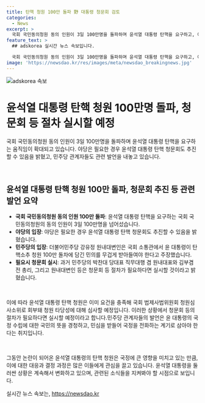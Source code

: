 ```yaml
---
title: 탄핵 청원 100만 돌파 野 대통령 청문회 검토
categories:
  - News
excerpt: >
  국회 국민동의청원 동의 인원이 3일 100만명을 돌파하며 윤석열 대통령 탄핵을 요구하고, 야당은 탄핵 청문회를 추진할 의향을 밝힘. 더불어민주당은 윤 대통령이 국정 쇄신하고 국민의 명령을 따르라고 요구하며, 탄핵 청원이 법사위에 회부돼 심사 예정이라고 밝혔다. 또한, 민주당 최고위원은 대통령의 변화를 요구하고, 전 총리 역시 전면적 개각을 촉구했다. 
feature_text: >
  ## adskorea 실시간 뉴스 속보입니다.

  국회 국민동의청원 동의 인원이 3일 100만명을 돌파하며 윤석열 대통령 탄핵을 요구하고, 야당은 탄핵 청문회를 추진할 의향을 밝힘. 더불어민주당은 윤 대통령이 국정 쇄신하고 국민의 명령을 따르라고 요구하며, 탄핵 청원이 법사위에 회부돼 심사 예정이라고 밝혔다. 또한, 민주당 최고위원은 대통령의 변화를 요구하고, 전 총리 역시 전면적 개각을 촉구했다. 
image: 'https://newsdao.kr/res/images/meta/newsdao_breakingnews.jpg'
---
```


<p><img src="https://newsdao.kr/res/images/meta/newsdao_breakingnews.jpg" alt="adskorea 속보" /></p>

<h1>윤석열 대통령 탄핵 청원 100만명 돌파, 청문회 등 절차 실시할 예정</h1>

<p>국회 국민동의청원 동의 인원이 3일 100만명을 돌파하며 윤석열 대통령 탄핵을 요구하는 움직임이 확대되고 있습니다. 야당은 필요한 경우 윤석열 대통령 탄핵 청문회도 추진할 수 있음을 밝혔고, 민주당 관계자들도 관련 발언을 내놓고 있습니다.</p>

<p data-ke-size="size16">&nbsp;</p>

<h2 data-ke-size="size26">윤석열 대통령 탄핵 청원 100만 돌파, 청문회 추진 등 관련 발언 요약</h2>

<ul>
  <li><b>국회 국민동의청원 동의 인원 100만 돌파</b>: 윤석열 대통령 탄핵을 요구하는 국회 국민동의청원의 동의 인원이 3일 100만명을 넘어섰습니다.</li>
  <li><b>야당의 입장</b>: 야당은 필요한 경우 윤석열 대통령 탄핵 청문회도 추진할 수 있음을 밝혔습니다.</li>
  <li><b>민주당의 입장</b>: 더불어민주당 강유정 원내대변인은 국회 소통관에서 윤 대통령이 탄핵소추 청원 100만 돌차에 담긴 민의를 무겁게 받아들여야 한다고 주장했습니다.</li>
  <li><b>필요시 청문회 실시</b>: 과거 민주당의 박찬대 당대표 직무대행 겸 원내대표와 김부겸 전 총리, 그리고 원내대변인 등은 청문회 등 절차가 필요하다면 실시할 것이라고 밝혔습니다.</li>
</ul>

<p data-ke-size="size16">&nbsp;</p>

<p>이에 따라 윤석열 대통령 탄핵 청원은 이미 요건을 충족해 국회 법제사법위원회 청원심사소위로 회부돼 청원 타당성에 대해 심사할 예정입니다. 이러한 상황에서 청문회 등의 절차가 필요하다면 실시할 예정이라고 합니다.민주당 관계자들의 발언은 윤 대통령의 국정 수립에 대한 국민의 뜻을 경청하고, 민심을 받들어 국정을 전화하는 계기로 삼아야 한다는 취지입니다.</p>

<p data-ke-size="size16">&nbsp;</p>

<p>그동안 논란이 되어온 윤석열 대통령의 탄핵 청원은 국정에 큰 영향을 미치고 있는 만큼, 이에 대한 대응과 결정 과정은 많은 이들에게 관심을 끌고 있습니다. 윤석열 대통령을 둘러싼 상황은 계속해서 변화하고 있으며, 관련된 소식들을 지켜봐야 할 시점으로 보입니다.</p>
실시간 뉴스 속보는, <a href="https://newsdao.kr" rel="dofollow">https://newsdao.kr</a>


